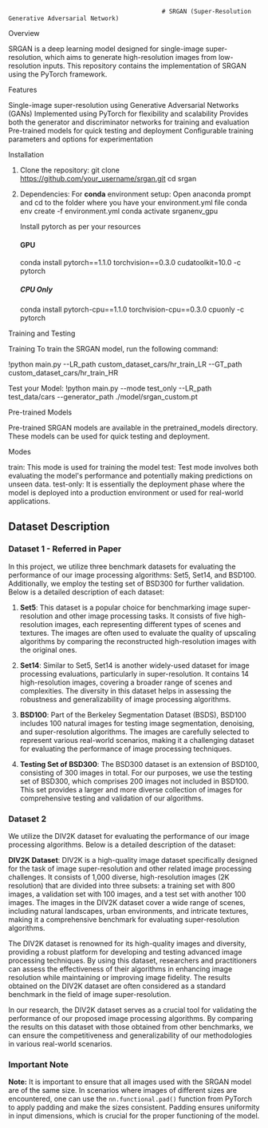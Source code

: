                                                # SRGAN (Super-Resolution Generative Adversarial Network)


Overview

SRGAN is a deep learning model designed for single-image super-resolution, which aims to generate high-resolution images from low-resolution inputs. This repository contains the implementation of SRGAN using the PyTorch framework.




Features

  Single-image super-resolution using Generative Adversarial Networks (GANs)
  Implemented using PyTorch for flexibility and scalability
  Provides both the generator and discriminator networks for training and evaluation
  Pre-trained models for quick testing and deployment
  Configurable training parameters and options for experimentation




Installation

1. Clone the repository:
   git clone https://github.com/your_username/srgan.git
   cd srgan
2. Dependencies:
   For **conda** environment setup:
   Open anaconda prompt and cd to the folder where you have your environment.yml file
   conda env create -f environment.yml
   conda activate srganenv_gpu

   Install pytorch as per your resources
   #### GPU
    conda install pytorch==1.1.0 torchvision==0.3.0 cudatoolkit=10.0 -c pytorch

   ##### CPU Only
    conda install pytorch-cpu==1.1.0 torchvision-cpu==0.3.0 cpuonly -c pytorch




Training and Testing   

Training
  To train the SRGAN model, run the following command:

  !python main.py --LR_path custom_dataset_cars/hr_train_LR --GT_path custom_dataset_cars/hr_train_HR

Test your Model:
  !python main.py --mode test_only --LR_path test_data/cars --generator_path ./model/srgan_custom.pt




Pre-trained Models

Pre-trained SRGAN models are available in the pretrained_models directory. These models can be used for quick testing and deployment.




Modes

train: This mode is used for training the model
test: Test mode involves both evaluating the model's performance and potentially making predictions on unseen data.
test-only: It is essentially the deployment phase where the model is deployed into a production environment or used for real-world applications.

## Dataset Description

### Dataset 1 - Referred in Paper
In this project, we utilize three benchmark datasets for evaluating the performance of our image processing algorithms: Set5, Set14, and BSD100. Additionally, we employ the testing set of BSD300 for further validation. Below is a detailed description of each dataset:

1. **Set5**: This dataset is a popular choice for benchmarking image super-resolution and other image processing tasks. It consists of five high-resolution images, each representing different types of scenes and textures. The images are often used to evaluate the quality of upscaling algorithms by comparing the reconstructed high-resolution images with the original ones.

2. **Set14**: Similar to Set5, Set14 is another widely-used dataset for image processing evaluations, particularly in super-resolution. It contains 14 high-resolution images, covering a broader range of scenes and complexities. The diversity in this dataset helps in assessing the robustness and generalizability of image processing algorithms.

3. **BSD100**: Part of the Berkeley Segmentation Dataset (BSDS), BSD100 includes 100 natural images for testing image segmentation, denoising, and super-resolution algorithms. The images are carefully selected to represent various real-world scenarios, making it a challenging dataset for evaluating the performance of image processing techniques.

4. **Testing Set of BSD300**: The BSD300 dataset is an extension of BSD100, consisting of 300 images in total. For our purposes, we use the testing set of BSD300, which comprises 200 images not included in BSD100. This set provides a larger and more diverse collection of images for comprehensive testing and validation of our algorithms.

### Dataset 2
We utilize the DIV2K dataset for evaluating the performance of our image processing algorithms. Below is a detailed description of the dataset:

**DIV2K Dataset**: DIV2K is a high-quality image dataset specifically designed for the task of image super-resolution and other related image processing challenges. It consists of 1,000 diverse, high-resolution images (2K resolution) that are divided into three subsets: a training set with 800 images, a validation set with 100 images, and a test set with another 100 images. The images in the DIV2K dataset cover a wide range of scenes, including natural landscapes, urban environments, and intricate textures, making it a comprehensive benchmark for evaluating super-resolution algorithms.

The DIV2K dataset is renowned for its high-quality images and diversity, providing a robust platform for developing and testing advanced image processing techniques. By using this dataset, researchers and practitioners can assess the effectiveness of their algorithms in enhancing image resolution while maintaining or improving image fidelity. The results obtained on the DIV2K dataset are often considered as a standard benchmark in the field of image super-resolution.

In our research, the DIV2K dataset serves as a crucial tool for validating the performance of our proposed image processing algorithms. By comparing the results on this dataset with those obtained from other benchmarks, we can ensure the competitiveness and generalizability of our methodologies in various real-world scenarios.

### Important Note

**Note:** It is important to ensure that all images used with the SRGAN model are of the same size. In scenarios where images of different sizes are encountered, one can use the `nn.functional.pad()` function from PyTorch to apply padding and make the sizes consistent. Padding ensures uniformity in input dimensions, which is crucial for the proper functioning of the model.

